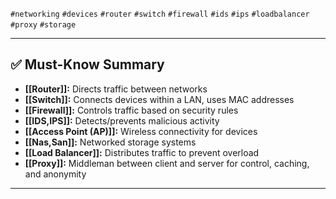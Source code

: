 `#networking` `#devices` `#router` `#switch` `#firewall` `#ids` `#ips` `#loadbalancer` `#proxy` `#storage`


---

## ✅ Must-Know Summary

- **[[Router]]:** Directs traffic between networks  
- **[[Switch]]:** Connects devices within a LAN, uses MAC addresses  
- **[[Firewall]]:** Controls traffic based on security rules  
- **[[IDS,IPS]]:** Detects/prevents malicious activity  
- **[[Access Point (AP)]]:** Wireless connectivity for devices  
- **[[Nas,San]]:** Networked storage systems  
- **[[Load Balancer]]:** Distributes traffic to prevent overload  
- **[[Proxy]]:** Middleman between client and server for control, caching, and anonymity

---